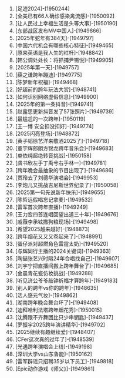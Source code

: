
1. [足迹2024]-[1950244]
1. [全美已有66人确诊感染禽流感]-[1950092]
1. [让人民过上幸福生活是头等大事]-[1950190]
1. [东部战区发布MV中国人]-[1949866]
1. [2025年蛇年有384天]-[1949797]
1. [中国六代机会有哪些核心特征]-[1949465]
1. [原来英语是我人生的杠杆]-[1948842]
1. [韩公调处处长：将抓捕尹锡悦]-[1949905]
1. [2025年第一天]-[1949757]
1. [薛之谦跨年蹦迪]-[1949775]
1. [陈梦新年祝福]-[1949468]
1. [好超前的跨年玩法大赏]-[1948741]
1. [如何识别网络虚假信息]-[1949900]
1. [2025年的第一条抖音]-[1949741]
1. [赵露思更新抖音发了57张照片]-[1949739]
1. [最尴尬的一次跨年]-[1950119]
1. [王一博 安全扣没扣好]-[1949774]
1. [2025闪亮登场]-[1948872]
1. [黄子韬徐艺洋来敬酒2025了]-[1949718]
1. [董宇辉郎朗方锦龙跨年音乐会]-[1949683]
1. [单依纯超绝转音挑战]-[1950158]
1. [虞书欣左手丁禹兮右手林一]-[1949781]
1. [跨年晚会最抽象的节目出现了]-[1949686]
1. [贾玲去了刘德华演唱会]-[1949953]
1. [李炮儿又挑战吉尼斯世界纪录了]-[1950058]
1. [2025第一句先说新年快乐]-[1949655]
1. [陈哲远假唱忘记拿麦]-[1949532]
1. [雷军首次跨年直播]-[1949249]
1. [王力宏四首连唱回望出道三十年]-[1949676]
1. [戚薇李承铉撒狗粮现场]-[1949498]
1. [希望2025越来越好]-[1948873]
1. [跨年烟花又又又卷起来了]-[1948991]
1. [蛋仔派对超燃角色雷霆太奶]-[1949520]
1. [与辉同行主播的2024关键词]-[1949363]
1. [陶喆张艺兴时隔24年合唱找自己]-[1949607]
1. [刘宇宁把直播间搬上跨年舞台了]-[1949685]
1. [金晨青花瓷仿妆挑战]-[1949288]
1. [听见济公爷爷敲钟祈福才算跨年]-[1949183]
1. [别人的跨年vs你的跨年]-[1948635]
1. [活人感元气妆]-[1949862]
1. [湖南跨年晚会舞台坏了]-[1949408]
1. [迪拜哈利法塔跨年烟花秀]-[1950015]
1. [沈腾跟不齐舞团比只少串钥匙]-[1949437]
1. [罗振宇2025跨年演讲精华]-[1949702]
1. [2025继续有趣继续爱]-[1948407]
1. [CFer这次真的过年了]-[1948539]
1. [光遇跨年演唱会上线]-[1949198]
1. [深圳大学vs山东鲁能]-[1950162]
1. [雷军辟谣只招聘35岁以下员工]-[1949818]
1. [Epic动作游戏《师父》]-[1949861]